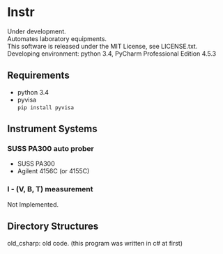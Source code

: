 # Instr
Under development.  
Automates laboratory equipments.  
This software is released under the MIT License, see LICENSE.txt.  
Developing environment: python 3.4, PyCharm Professional Edition 4.5.3

## Requirements
- python 3.4
- pyvisa  
`pip install pyvisa`

## Instrument Systems

### SUSS PA300 auto prober
* SUSS PA300
* Agilent 4156C (or 4155C)

### I - (V, B, T) measurement
Not Implemented.

## Directory Structures
old_csharp: old code. (this program was written in c# at first)
